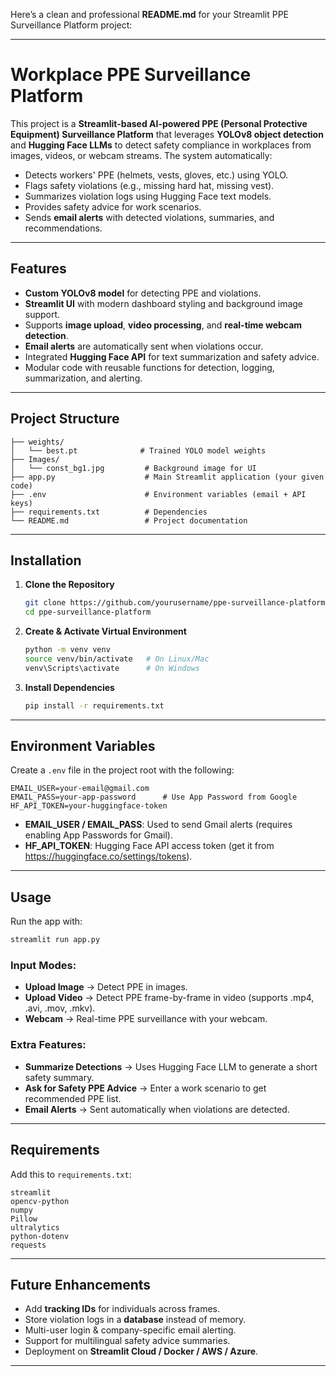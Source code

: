 Here’s a clean and professional **README.md** for your Streamlit PPE Surveillance Platform project:  

***

# Workplace PPE Surveillance Platform  

This project is a **Streamlit-based AI-powered PPE (Personal Protective Equipment) Surveillance Platform** that leverages **YOLOv8 object detection** and **Hugging Face LLMs** to detect safety compliance in workplaces from images, videos, or webcam streams. The system automatically:  

- Detects workers' PPE (helmets, vests, gloves, etc.) using YOLO.  
- Flags safety violations (e.g., missing hard hat, missing vest).  
- Summarizes violation logs using Hugging Face text models.  
- Provides safety advice for work scenarios.  
- Sends **email alerts** with detected violations, summaries, and recommendations.  

***

## Features  
- **Custom YOLOv8 model** for detecting PPE and violations.  
- **Streamlit UI** with modern dashboard styling and background image support.  
- Supports **image upload**, **video processing**, and **real-time webcam detection**.  
- **Email alerts** are automatically sent when violations occur.  
- Integrated **Hugging Face API** for text summarization and safety advice.  
- Modular code with reusable functions for detection, logging, summarization, and alerting.  

***

## Project Structure  

```
├── weights/
│   └── best.pt              # Trained YOLO model weights
├── Images/
│   └── const_bg1.jpg         # Background image for UI
├── app.py                    # Main Streamlit application (your given code)
├── .env                      # Environment variables (email + API keys)
├── requirements.txt          # Dependencies
└── README.md                 # Project documentation
```

***

## Installation  

1. **Clone the Repository**  
   ```bash
   git clone https://github.com/yourusername/ppe-surveillance-platform.git
   cd ppe-surveillance-platform
   ```

2. **Create & Activate Virtual Environment**  
   ```bash
   python -m venv venv
   source venv/bin/activate   # On Linux/Mac
   venv\Scripts\activate      # On Windows
   ```

3. **Install Dependencies**  
   ```bash
   pip install -r requirements.txt
   ```

***

## Environment Variables  

Create a `.env` file in the project root with the following:  

```
EMAIL_USER=your-email@gmail.com
EMAIL_PASS=your-app-password      # Use App Password from Google
HF_API_TOKEN=your-huggingface-token
```

- **EMAIL_USER / EMAIL_PASS**: Used to send Gmail alerts (requires enabling App Passwords for Gmail).  
- **HF_API_TOKEN**: Hugging Face API access token (get it from https://huggingface.co/settings/tokens).  

***

## Usage  

Run the app with:  

```bash
streamlit run app.py
```

### Input Modes:  
- **Upload Image** → Detect PPE in images.  
- **Upload Video** → Detect PPE frame-by-frame in video (supports .mp4, .avi, .mov, .mkv).  
- **Webcam** → Real-time PPE surveillance with your webcam.  

### Extra Features:  
- **Summarize Detections** → Uses Hugging Face LLM to generate a short safety summary.  
- **Ask for Safety PPE Advice** → Enter a work scenario to get recommended PPE list.  
- **Email Alerts** → Sent automatically when violations are detected.  

***

## Requirements  

Add this to `requirements.txt`:  

```
streamlit
opencv-python
numpy
Pillow
ultralytics
python-dotenv
requests
```

***

## Future Enhancements  
- Add **tracking IDs** for individuals across frames.  
- Store violation logs in a **database** instead of memory.  
- Multi-user login & company-specific email alerting.  
- Support for multilingual safety advice summaries.  
- Deployment on **Streamlit Cloud / Docker / AWS / Azure**.  

***
